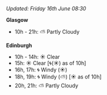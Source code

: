 *Updated: Friday 16th June 08:30*

**Glasgow**

* 10h - 21h: :partly_sunny: Partly Cloudy

**Edinburgh**

* 10h - 14h: :sunny: Clear
* 15h: :sunny: Clear [:cyclone:(:sunny:) as of 10h]
* 16h, 17h: :cyclone: Windy (:sunny:)
* 18h, 19h: :cyclone: Windy (:partly_sunny:) [:sunny: as of 10h]
* 20h, 21h: :partly_sunny: Partly Cloudy
